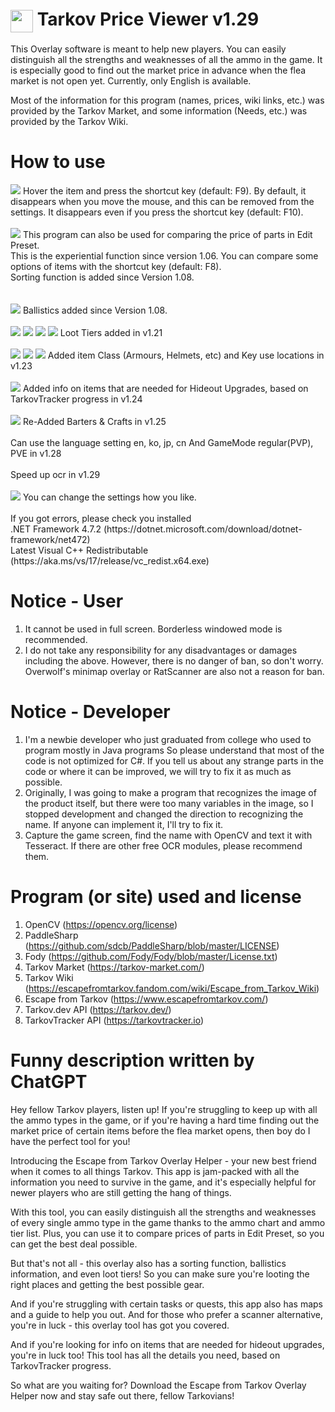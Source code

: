 # <img width="36" align="center" src="https://user-images.githubusercontent.com/32073152/126047438-2f1b7e59-ca31-43f2-bcf6-00b2f00e408c.png"/> Tarkov Price Viewer v1.29
This Overlay software is meant to help new players.
You can easily distinguish all the strengths and weaknesses of all the ammo in the game.
It is especially good to find out the market price in advance when the flea market is not open yet. 
Currently, only English is available.

Most of the information for this program (names, prices, wiki links, etc.) was provided by the Tarkov Market, and some information (Needs, etc.) was provided by the Tarkov Wiki.

# How to use
<img src="https://i.imgur.com/bluk1dQ.gif"/>
Hover the item and press the shortcut key (default: F9). 
By default, it disappears when you move the mouse, and this can be removed from the settings. 
It disappears even if you press the shortcut key (default: F10).
</br>
</br>
<img src="https://user-images.githubusercontent.com/32073152/130593787-f0979114-46cf-47cb-93f3-2f364195e7e9.gif"/>
This program can also be used for comparing the price of parts in Edit Preset.</br>
This is the experiential function since version 1.06. You can compare some options of items with the shortcut key (default: F8).</br>
Sorting function is added since Version 1.08.</br>
</br>
</br>
<img src="https://i.imgur.com/iLxEsIc.png"/>
Ballistics added since Version 1.08.
</br>
</br>
<img src="https://i.imgur.com/9POHPgA.png"/>
<img src="https://i.imgur.com/Xru5QA5.png"/>
<img src="https://i.imgur.com/GKyoYLl.png"/>
<img src="https://i.imgur.com/Sn7DPlO.png"/>
Loot Tiers added in v1.21
</br>
</br>
<img src="https://i.imgur.com/Z58iBos.png"/>
<img src="https://i.imgur.com/Y4hGpaj.png"/>
<img src="https://i.imgur.com/2ZvATWX.png"/>
Added item Class (Armours, Helmets, etc) and Key use locations in v1.23
</br>
</br>
<img src="https://i.imgur.com/QemMxGG.png"/>
Added info on items that are needed for Hideout Upgrades, based on TarkovTracker progress in v1.24
</br>
</br>
<img src="https://i.imgur.com/EsfSOkv.png"/>
Re-Added Barters & Crafts in v1.25
</br>
</br>
Can use the language setting en, ko, jp, cn And GameMode regular(PVP), PVE in v1.28
</br>
</br>
Speed up ocr in v1.29
</br>
</br>
<img src="https://imgur.com/8nRMZ68.png"/>
You can change the settings how you like.
</br>
</br>
If you got errors, please check you installed
</br>
.NET Framework 4.7.2 (https://dotnet.microsoft.com/download/dotnet-framework/net472)
</br>
Latest Visual C++ Redistributable (https://aka.ms/vs/17/release/vc_redist.x64.exe)

# Notice - User
1. It cannot be used in full screen. Borderless windowed mode is recommended.
2. I do not take any responsibility for any disadvantages or damages including the above. However, there is no danger of ban, so don't worry. Overwolf's minimap overlay or RatScanner are also not a reason for ban.

# Notice - Developer
1. I'm a newbie developer who just graduated from college who used to program mostly in Java programs So please understand that most of the code is not optimized for C#. If you tell us about any strange parts in the code or where it can be improved, we will try to fix it as much as possible.
2. Originally, I was going to make a program that recognizes the image of the product itself, but there were too many variables in the image, so I stopped development and changed the direction to recognizing the name. If anyone can implement it, I'll try to fix it.
3. Capture the game screen, find the name with OpenCV and text it with Tesseract. If there are other free OCR modules, please recommend them.

# Program (or site) used and license
1. OpenCV (https://opencv.org/license)
2. PaddleSharp (https://github.com/sdcb/PaddleSharp/blob/master/LICENSE)
3. Fody (https://github.com/Fody/Fody/blob/master/License.txt)
4. Tarkov Market (https://tarkov-market.com/)
5. Tarkov Wiki (https://escapefromtarkov.fandom.com/wiki/Escape_from_Tarkov_Wiki)
6. Escape from Tarkov (https://www.escapefromtarkov.com/)
7. Tarkov.dev API (https://tarkov.dev/)
8. TarkovTracker API (https://tarkovtracker.io)

# Funny description written by ChatGPT
Hey fellow Tarkov players, listen up! If you're struggling to keep up with all the ammo types in the game, or if you're having a hard time finding out the market price of certain items before the flea market opens, then boy do I have the perfect tool for you!

Introducing the Escape from Tarkov Overlay Helper - your new best friend when it comes to all things Tarkov. This app is jam-packed with all the information you need to survive in the game, and it's especially helpful for newer players who are still getting the hang of things.

With this tool, you can easily distinguish all the strengths and weaknesses of every single ammo type in the game thanks to the ammo chart and ammo tier list. Plus, you can use it to compare prices of parts in Edit Preset, so you can get the best deal possible.

But that's not all - this overlay also has a sorting function, ballistics information, and even loot tiers! So you can make sure you're looting the right places and getting the best possible gear.

And if you're struggling with certain tasks or quests, this app also has maps and a guide to help you out. And for those who prefer a scanner alternative, you're in luck - this overlay tool has got you covered.

And if you're looking for info on items that are needed for hideout upgrades, you're in luck too! This tool has all the details you need, based on TarkovTracker progress.

So what are you waiting for? Download the Escape from Tarkov Overlay Helper now and stay safe out there, fellow Tarkovians!
